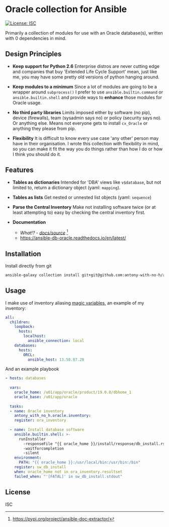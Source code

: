 # Oracle collection for Ansible

[![License: ISC](https://img.shields.io/badge/License-ISC-blue.svg)](https://opensource.org/licenses/ISC)

Primarily a collection of modules for use with an Oracle database(s), written with 0 dependencies in mind.

## Design Principles

- **Keep support for Python 2.6**
  Enterprise distros are never cutting edge and companies that buy 'Extended Life Cycle Support' mean, just like me, you may have some pretty old versions of python hanging around.
  
- **Keep modules to a minimum**
  Since a lot of modules are going to be a wrapper around `subprocess()` I prefer to use `ansible.builtin.command` or `ansible.builtin.shell` and provide ways to **enhance** those modules for Oracle usage. 

- **No third party libraries**
  Limits imposed either by software (no pip), device (firewalls), team (sysadmin says no) or policy (security says no). Or anything else. Means not everyone gets to install `cx_Oracle` or anything they please from pip.

- **Flexibility**
  It is difficult to know every use case 'any other' person may have in their organisation. I wrote this collection with flexibility in mind, so you can make it fit the way you do things rather than how I do or how I think you should do it.
  
## Features

- **Tables as dictionaries**
  Intended for 'DBA' views like `v$database`, but not limited to, return a dictionary object (yaml: `mapping`).
  
- **Tables as lists**
  Get nested or unnested list objects (yaml: `sequence`)

- **Parse the Central Inventory**
  Make not installing software twice (or at least attempting to) easy by checking the central inventory first.
  
- **Documentation**  
  - *What!? - [docs/source](docs/source)* [^1]
  - https://ansible-db-oracle.readthedocs.io/en/latest/


## Installation

Install directly from git

```bash
ansible-galaxy collection install git+git@github.com:antony-with-no-h/ansible-db-oracle.git
```

## Usage

I make use of inventory aliasing [magic variables](https://docs.ansible.com/ansible/latest/reference_appendices/special_variables.html), an example of my inventory:

```yaml
all:
  children:
    loopback:
      hosts:
        localhost:
          ansible_connection: local
    databases:
      hosts:
        ORCL:
          ansible_host: 13.58.87.28
```

And an example playbook

```yaml
- hosts: databases
  
  vars:
    oracle_home: /u01/app/oracle/product/19.0.0/dbhome_1
    oracle_base: /u01/app/oracle
  
  tasks:
  - name: Oracle inventory
    antony_with_no_h.oracle.inventory:
    register: ora_inventory
  
  - name: Install database software
    ansible.builtin.shell: >-
      runInstaller 
        -responseFile "{{ oracle_home }}/install/response/db_install.rsp"
        -waitforcompletion
        -silent
    environment:
      PATH: "{{ oracle_home }}:/usr/local/bin:/usr/bin:/bin"
    register: sw_db_install
    when: oracle_home not in ora_inventory.resultset
    failed_when: "'[FATAL]' in sw_db_install.stdout"
```

## License

ISC

[^1]: https://pypi.org/project/ansible-doc-extractor/